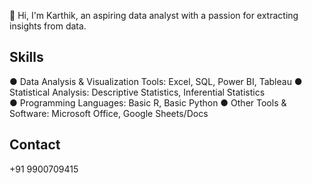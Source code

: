 

👋 Hi, I'm Karthik, an aspiring data analyst with a passion for extracting insights from data. 

## Skills

● Data Analysis & Visualization Tools: Excel, SQL, Power BI, Tableau 
● Statistical Analysis: Descriptive Statistics, Inferential Statistics  
● Programming Languages: Basic R, Basic Python 
● Other Tools & Software: Microsoft Office, Google Sheets/Docs


## Contact

+91 9900709415


<!---
gkarthik333/gkarthik333 is a ✨ special ✨ repository because its `README.md` (this file) appears on your GitHub profile.
You can click the Preview link to take a look at your changes.
--->
